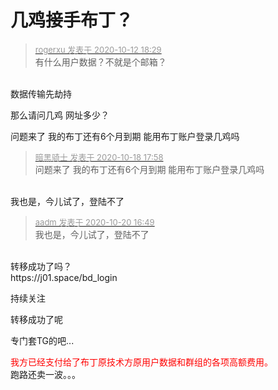 # 几鸡接手布丁？


<div class="quote"><blockquote><font size="2"><a href="https://www.hostloc.com/forum.php?mod=redirect&amp;goto=findpost&amp;pid=9290522&amp;ptid=753448" target="_blank"><font color="#999999">rogerxu 发表于 2020-10-12 18:29</font></a></font><br />
有什么用户数据？不就是个邮箱？</blockquote></div><br />
数据传输先劫持<img id="aimg_uWO8Q" onclick="zoom(this, this.src, 0, 0, 0)" class="zoom" src="https://cdn.jsdelivr.net/gh/hishis/forum-master/public/images/patch.gif" onmouseover="img_onmouseoverfunc(this)" onload="thumbImg(this)" border="0" alt="" />

那么请问几鸡 网址多少？

问题来了 我的布丁还有6个月到期 能用布丁账户登录几鸡吗

<div class="quote"><blockquote><font size="2"><a href="https://www.hostloc.com/forum.php?mod=redirect&amp;goto=findpost&amp;pid=9318064&amp;ptid=753448" target="_blank"><font color="#999999">暗黑骑士 发表于 2020-10-18 17:58</font></a></font><br />
问题来了 我的布丁还有6个月到期 能用布丁账户登录几鸡吗</blockquote></div><br />
我也是，今儿试了，登陆不了

<div class="quote"><blockquote><font size="2"><a href="https://www.hostloc.com/forum.php?mod=redirect&amp;goto=findpost&amp;pid=9327512&amp;ptid=753448" target="_blank"><font color="#999999">aadm 发表于 2020-10-20 16:49</font></a></font><br />
我也是，今儿试了，登陆不了</blockquote></div><br />
转移成功了吗？<br />
https://j01.space/bd_login

持续关注<img id="aimg_mnRyO" onclick="zoom(this, this.src, 0, 0, 0)" class="zoom" src="https://cdn.jsdelivr.net/gh/hishis/forum-master/public/images/patch.gif" onmouseover="img_onmouseoverfunc(this)" onload="thumbImg(this)" border="0" alt="" />

转移成功了呢<img id="aimg_PvGdg" onclick="zoom(this, this.src, 0, 0, 0)" class="zoom" src="https://cdn.jsdelivr.net/gh/hishis/forum-master/public/images/patch.gif" onmouseover="img_onmouseoverfunc(this)" onload="thumbImg(this)" border="0" alt="" />

专门套TG的吧...<img id="aimg_U31Z0" onclick="zoom(this, this.src, 0, 0, 0)" class="zoom" src="https://cdn.jsdelivr.net/gh/hishis/forum-master/public/images/patch.gif" onmouseover="img_onmouseoverfunc(this)" onload="thumbImg(this)" border="0" alt="" />

<font color="Red">我方已经支付给了布丁原技术方原用户数据和群组的各项高额费用。</font><br />
跑路还卖一波。。。<br />
<br />


